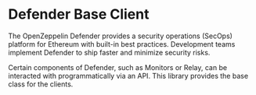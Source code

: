 # Defender Base Client

The OpenZeppelin Defender provides a security operations (SecOps) platform for Ethereum with built-in best practices. Development teams implement Defender to ship faster and minimize security risks.

Certain components of Defender, such as Monitors or Relay, can be interacted with programmatically via an API. This library provides the base class for the clients.
